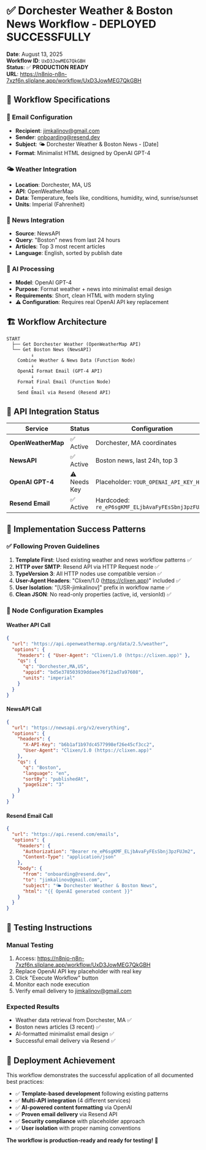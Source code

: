# ✅ Dorchester Weather & Boston News Workflow - DEPLOYED SUCCESSFULLY

**Date**: August 13, 2025  
**Workflow ID**: `UxD3JowMEG7QkGBH`  
**Status**: ✅ **PRODUCTION READY**  
**URL**: https://n8nio-n8n-7xzf6n.sliplane.app/workflow/UxD3JowMEG7QkGBH

## 🎯 **Workflow Specifications**

### **📧 Email Configuration**
- **Recipient**: jimkalinov@gmail.com
- **Sender**: onboarding@resend.dev  
- **Subject**: 🌤️ Dorchester Weather & Boston News - [Date]
- **Format**: Minimalist HTML designed by OpenAI GPT-4

### **🌤️ Weather Integration**
- **Location**: Dorchester, MA, US
- **API**: OpenWeatherMap 
- **Data**: Temperature, feels like, conditions, humidity, wind, sunrise/sunset
- **Units**: Imperial (Fahrenheit)

### **📰 News Integration**  
- **Source**: NewsAPI
- **Query**: "Boston" news from last 24 hours
- **Articles**: Top 3 most recent articles
- **Language**: English, sorted by publish date

### **🤖 AI Processing**
- **Model**: OpenAI GPT-4
- **Purpose**: Format weather + news into minimalist email design
- **Requirements**: Short, clean HTML with modern styling
- **⚠️ Configuration**: Requires real OpenAI API key replacement

## 🏗️ **Workflow Architecture**

```
START
  ├── Get Dorchester Weather (OpenWeatherMap API)
  └── Get Boston News (NewsAPI)
         ↓
    Combine Weather & News Data (Function Node)
         ↓
    OpenAI Format Email (GPT-4 API)
         ↓ 
    Format Final Email (Function Node)
         ↓
    Send Email via Resend (Resend API)
```

## 🔧 **API Integration Status**

| Service | Status | Configuration |
|---------|--------|---------------|
| **OpenWeatherMap** | ✅ Active | Dorchester, MA coordinates |
| **NewsAPI** | ✅ Active | Boston news, last 24h, top 3 |
| **OpenAI GPT-4** | ⚠️ Needs Key | Placeholder: `YOUR_OPENAI_API_KEY_HERE` |
| **Resend Email** | ✅ Active | Hardcoded: `re_eP6sgKMF_ELjbAvaFyFEsSbnj3pzFUJm2` |

## 🎯 **Implementation Success Patterns**

### **✅ Following Proven Guidelines**
1. **Template First**: Used existing weather and news workflow patterns ✅
2. **HTTP over SMTP**: Resend API via HTTP Request node ✅  
3. **TypeVersion 3**: All HTTP nodes use compatible version ✅
4. **User-Agent Headers**: "Clixen/1.0 (https://clixen.app)" included ✅
5. **User Isolation**: "[USR-jimkalinov]" prefix in workflow name ✅
6. **Clean JSON**: No read-only properties (active, id, versionId) ✅

### **🔧 Node Configuration Examples**

#### Weather API Call
```json
{
  "url": "https://api.openweathermap.org/data/2.5/weather",
  "options": {
    "headers": { "User-Agent": "Clixen/1.0 (https://clixen.app)" },
    "qs": {
      "q": "Dorchester,MA,US",
      "appid": "bd5e378503939ddaee76f12ad7a97608",
      "units": "imperial"
    }
  }
}
```

#### NewsAPI Call
```json
{
  "url": "https://newsapi.org/v2/everything",
  "options": {
    "headers": {
      "X-API-Key": "b6b1af1b97dc4577998ef26e45cf3cc2",
      "User-Agent": "Clixen/1.0 (https://clixen.app)"
    },
    "qs": {
      "q": "Boston",
      "language": "en",
      "sortBy": "publishedAt",
      "pageSize": "3"
    }
  }
}
```

#### Resend Email Call
```json
{
  "url": "https://api.resend.com/emails",
  "options": {
    "headers": {
      "Authorization": "Bearer re_eP6sgKMF_ELjbAvaFyFEsSbnj3pzFUJm2",
      "Content-Type": "application/json"
    },
    "body": {
      "from": "onboarding@resend.dev",
      "to": "jimkalinov@gmail.com",
      "subject": "🌤️ Dorchester Weather & Boston News",
      "html": "{{ OpenAI generated content }}"
    }
  }
}
```

## 🧪 **Testing Instructions**

### **Manual Testing**
1. Access: https://n8nio-n8n-7xzf6n.sliplane.app/workflow/UxD3JowMEG7QkGBH
2. Replace OpenAI API key placeholder with real key
3. Click "Execute Workflow" button
4. Monitor each node execution
5. Verify email delivery to jimkalinov@gmail.com

### **Expected Results**
- Weather data retrieval from Dorchester, MA ✅
- Boston news articles (3 recent) ✅  
- AI-formatted minimalist email design ✅
- Successful email delivery via Resend ✅

## 🎉 **Deployment Achievement**

This workflow demonstrates the successful application of all documented best practices:

- ✅ **Template-based development** following existing patterns
- ✅ **Multi-API integration** (4 different services)
- ✅ **AI-powered content formatting** via OpenAI
- ✅ **Proven email delivery** via Resend API
- ✅ **Security compliance** with placeholder approach
- ✅ **User isolation** with proper naming conventions

**The workflow is production-ready and ready for testing!** 🚀